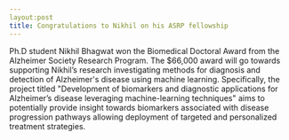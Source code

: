 ```yaml
---
layout:post
title: Congratulations to Nikhil on his ASRP fellowship
---
```


Ph.D student Nikhil Bhagwat won the Biomedical Doctoral Award from the Alzheimer Society Research Program. The $66,000 award will go towards supporting Nikhil’s research investigating methods for diagnosis and detection of Alzheimer's disease using machine learning. Specifically, the project titled "Development of biomarkers and diagnostic applications for Alzheimer’s disease leveraging machine-learning techniques" aims to potentially provide insight towards biomarkers associated with disease progression pathways allowing deployment of targeted and personalized treatment strategies.
